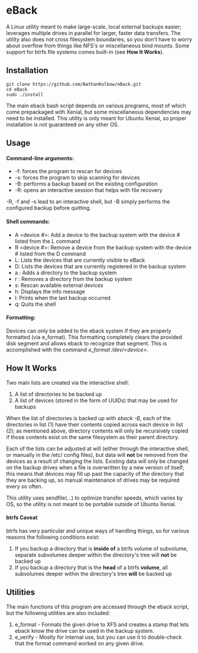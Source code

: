 # eBack
A Linux utility meant to make large-scale, local external backups easier; leverages multiple drives in parallel for larger, faster data transfers.  The utility also does not cross filesystem boundaries, so you don't have to worry about overflow from things like NFS's or miscellaneous bind mounts.  Some support for btrfs file systems comes built-in (see **How It Works**).

## Installation

``` block
git clone https://github.com/NathanKolbow/eBack.git
cd eBack
sudo ./install
```
The main eback bash script depends on various programs, most of which come prepackaged with Xenial, but some miscellaneous dependencies may need to be installed.  This utility is only meant for Ubuntu Xenial, so proper installation is not guaranteed on any other OS.

## Usage
#### Command-line arguments:

* -f: forces the program to rescan for devices
* -s: forces the program to skip scanning for devices
* -B: performs a backup based on the existing configuration
* -R: opens an interactive session that helps with file recovery

-R, -f and -s lead to an interactive shell, but -B simply performs the configured backup before quitting.

#### Shell commands:

* A <device #>: Add a device to the backup system with the device # listed from the L command
* R <device #>: Remove a device from the backup system with the device # listed from the D command
* L: Lists the devices that are currently visible to eBack
* D: Lists the devices that are currently registered in the backup system
* a <directory>: Adds a directory to the backup system
* r <directory>: Removes a directory from the backup system
* s: Rescan available external devices
* h: Displays the info message
* l: Prints when the last backup occurred
* q: Quits the shell
  
#### Formatting:

Devices can only be added to the eback system if they are properly formatted (via e_format).  This formatting completely clears the provided disk segment and allows eback to recognize that segment.  This is accomplished with the command *e_format /dev/\<device\>*.


## How It Works
Two main lists are created via the interactive shell:
1. A list of directories to be backed up
2. A list of devices (stored in the form of UUIDs) that may be used for backups

When the list of directories is backed up with *eback -B*, each of the directories in list (1) have their contents copied across each device in list (2); as mentioned above, directory contents will only be recursively copied if those contents exist on the same filesystem as their parent directory.

Each of the lists can be adjusted at will (either through the interactive shell, or manually in the /etc/ config files), but data will **not** be removed from the devices as a result of changing the lists.  Existing data will only be changed on the backup drives when a file is overwritten by a new version of itself; this means that devices may fill up past the capacity of the directory that they are backing up, so manual maintenance of drives may be required every so often.

This utility uses sendfile(...) to optimize transfer speeds, which varies by OS, so the utility is not meant to be portable outside of Ubuntu Xenial.


#### btrfs Caveat
btrfs has very particular and unique ways of handling things, so for various reasons the following conditions exist:
1. If you backup a directory that is **inside of** a btrfs volume of subvolume, separate subvolumes deeper within the directory's tree will **not** be backed up
2. If you backup a directory that is the **head** of a btrfs **volume**, all subvolumes deeper within the directory's tree **will** be backed up


## Utilities
The main functions of this program are accessed through the eback script, but the following utilities are also included:
1. e_format - Formats the given drive to XFS and creates a stamp that lets eback know the drive can be used in the backup system.
2. e_verify - Mostly for internal use, but you can use it to double-check that the format command worked on any given drive.
